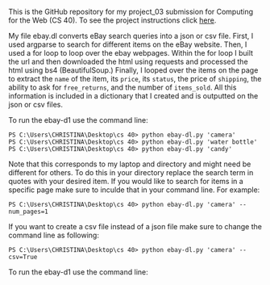 This is the GitHub repository for my project_03 submission for Computing for the Web (CS 40). To see the project instructions click [here](https://github.com/mikeizbicki/cmc-csci040/tree/2022fall/project_03).

My file ebay.dl converts eBay search queries into a json or csv file. First, I used argparse to search for different items on the eBay website. Then, I used a for loop to loop over the ebay webpages. 
Within the for loop I built the url and then downloaded the html using requests and processed the html using bs4 (BeautifulSoup.) 
Finally, I looped over the items on the page to extract the `name` of the item, its `price`, its `status`, the price of `shipping`, the ability to ask for `free_returns`, and the number of `items_sold`.
All this information is included in a dictionary that I created and is outputted on the json or csv files. 
 
To run the ebay-d1 use the command line:
```
PS C:\Users\CHRISTINA\Desktop\cs 40> python ebay-dl.py 'camera'
PS C:\Users\CHRISTINA\Desktop\cs 40> python ebay-dl.py 'water bottle'
PS C:\Users\CHRISTINA\Desktop\cs 40> python ebay-dl.py 'candy'
```
 
Note that this corresponds to my laptop and directory and might need be different for others. To do this in your directory replace the search term in quotes with your desired item. If you would like to search for items in a specific page make sure to inculde that in your command line. For example:

```
PS C:\Users\CHRISTINA\Desktop\cs 40> python ebay-dl.py 'camera' --num_pages=1
```

If you want to create a csv file instead of a json file make sure to change the command line as following:

```
PS C:\Users\CHRISTINA\Desktop\cs 40> python ebay-dl.py 'camera' --csv=True 
```

 
To run the ebay-d1 use the command line:
